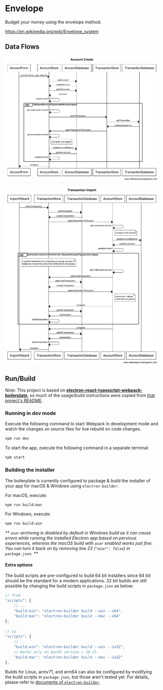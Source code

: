 # Envelope

Budget your money using the envelope method.

https://en.wikipedia.org/wiki/Envelope_system

## Data Flows

![account create sequence](docs/account-create.png)

![transaction import sequence](docs/transaction-import.png)

## Run/Build

_Note:_ This project is based on [**electron-react-typescript-webpack-boilerplate**](https://github.com/Devtography/electron-react-typescript-webpack-boilerplate), so much of the 
usage/build instructions were copied from [that project's README](https://github.com/Devtography/electron-react-typescript-webpack-boilerplate/blob/master/README.md).

### Running in dev mode

Execute the following command to start Webpack in development mode and 
watch the changes on source files for live rebuild on code changes.
```sh
npm run dev
```

To start the app, execute the following command in a separate terminal:
```sh
npm start
```

### Building the installer
The boilerplate is currently configured to package & build the installer of 
your app for macOS & Windows using `electron-builder`. 

For macOS, execute:
```sh
npm run build:mac
```

For Windows, execute:
```sh
npm run build:win
```
_** `asar` archiving is disabled by default in Windows build as it can cause 
errors while running the installed Electron app based on pervious experiences, 
whereas the macOS build with `asar` enabled works just fine. You can turn it 
back on by removing line 23 (`"asar": false`) in `package.json`. **_

#### Extra options
The build scripts are pre-configured to build 64 bit installers since 64 bit 
should be the standard for a modern applications. 32 bit builds are still 
possible by changing the build scripts in `package.json` as below:
```javascript
// from
"scripts": {
    // ...
    "build:win": "electron-builder build --win --x64",
    "build:mac": "electron-builder build --mac --x64"
},

// to
"scripts": {
    // ...
    "build:win": "electron-builder build --win --ia32",
    // Works only on macOS version < 10.15
    "build:mac": "electron-builder build --mac --ia32"
},
```

Builds for Linux, armv71, and arm64 can also be configured by modifying the 
build scripts in `package.json`, but those aren't tested yet. For details, 
please refer to [documents of `electron-builder`](https://www.electron.build/cli).
